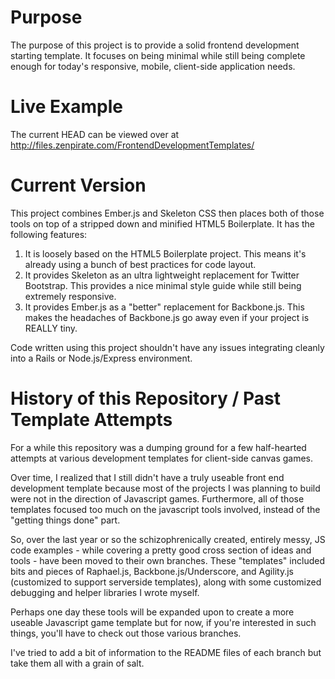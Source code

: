 Purpose
=======

The purpose of this project is to provide a solid frontend development starting template. It focuses on being minimal while still being complete enough for today's responsive, mobile, client-side application needs.


Live Example
============

The current HEAD can be viewed over at http://files.zenpirate.com/FrontendDevelopmentTemplates/

Current Version
=============

This project combines Ember.js and Skeleton CSS then places both of those tools on top of a stripped down and minified HTML5 Boilerplate. It has the following features:

1. It is loosely based on the HTML5 Boilerplate project. This means it's already using a bunch of best practices for code layout.
2. It provides Skeleton as an ultra lightweight replacement for Twitter Bootstrap. This provides a nice minimal style guide while still being extremely responsive.
3. It provides Ember.js as a "better" replacement for Backbone.js. This makes the headaches of Backbone.js go away even if your project is REALLY tiny.

Code written using this project shouldn't have any issues integrating cleanly into a Rails or Node.js/Express environment.

History of this Repository / Past Template Attempts
=======

For a while this repository was a dumping ground for a few half-hearted attempts at various development templates for client-side canvas games.

Over time, I realized that I still didn't have a truly useable front end development template because most of the projects I was planning to build were not in the direction of Javascript games. Furthermore, all of those templates focused too much on the javascript tools involved, instead of the "getting things done" part. 

So, over the last year or so the schizophrenically created, entirely messy, JS code examples - while covering a pretty good cross section of ideas and tools - have been moved to their own branches. These "templates" included bits and pieces of Raphael.js, Backbone.js/Underscore, and Agility.js (customized to support serverside templates), along with some customized debugging and helper libraries I wrote myself.

Perhaps one day these tools will be expanded upon to create a more useable Javascript game template but for now, if you're interested in such things, you'll have to check out those various branches.

I've tried to add a bit of information to the README files of each branch but take them all with a grain of salt.
